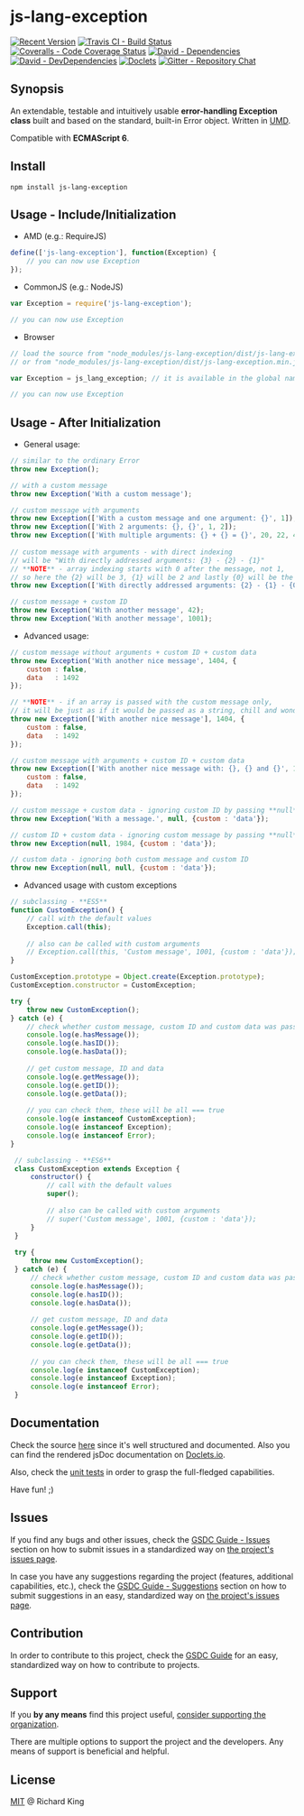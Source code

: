 # js-lang-exception

[![Recent Version][npm-badge]][npm-url]
[![Travis CI - Build Status][travis-badge]][travis-url]
[![Coveralls - Code Coverage Status][cov-badge]][cov-url]
[![David - Dependencies][dep-badge]][dep-url]
[![David - DevDependencies][dev-dep-badge]][dev-dep-url]
[![Doclets][doclets-badge]][doclets-url]
[![Gitter - Repository Chat][chat-badge]][chat-url]

## Synopsis

An extendable, testable and intuitively usable **error-handling Exception class** built and based on the standard, 
built-in Error object. Written in [UMD][umd-link].

Compatible with **ECMAScript 6**.

## Install

```
npm install js-lang-exception
```

## Usage - Include/Initialization

 - AMD (e.g.: RequireJS)
 
 ```javascript
 define(['js-lang-exception'], function(Exception) {        
     // you can now use Exception
 });
 ```
 
 - CommonJS (e.g.: NodeJS)
 
 ```javascript
 var Exception = require('js-lang-exception');
 
 // you can now use Exception
  ```
 
 - Browser
 
 ```javascript
 // load the source from "node_modules/js-lang-exception/dist/js-lang-exception.js" - for development
 // or from "node_modules/js-lang-exception/dist/js-lang-exception.min.js" - for production
 
 var Exception = js_lang_exception; // it is available in the global namespace
 
 // you can now use Exception
  ```
 
## Usage - After Initialization

 - General usage:
 
 ```javascript
 // similar to the ordinary Error
 throw new Exception();
 
 // with a custom message
 throw new Exception('With a custom message');
 
 // custom message with arguments
 throw new Exception(['With a custom message and one argument: {}', 1]);
 throw new Exception(['With 2 arguments: {}, {}', 1, 2]);
 throw new Exception(['With multiple arguments: {} + {} = {}', 20, 22, 42]);
  
 // custom message with arguments - with direct indexing
 // will be "With directly addressed arguments: {3} - {2} - {1}"
 // **NOTE** - array indexing starts with 0 after the message, not 1,
 // so here the {2} will be 3, {1} will be 2 and lastly {0} will be the number 1 from the array 
 throw new Exception(['With directly addressed arguments: {2} - {1} - {0}', 1, 2, 3]);
 
 // custom message + custom ID
 throw new Exception('With another message', 42);
 throw new Exception('With another message', 1001);
 ```
 
 - Advanced usage:
 
 ```javascript
 // custom message without arguments + custom ID + custom data
 throw new Exception('With another nice message', 1404, {
     custom : false,
     data   : 1492
 });
 
 // **NOTE** - if an array is passed with the custom message only,
 // it will be just as if it would be passed as a string, chill and wonder ;)
 throw new Exception(['With another nice message'], 1404, {
     custom : false,
     data   : 1492
 });
 
 // custom message with arguments + custom ID + custom data
 throw new Exception(['With another nice message with: {}, {} and {}', 1, 2, 3], 1404, {
     custom : false,
     data   : 1492
 });
 
 // custom message + custom data - ignoring custom ID by passing **null** as an argument for the ID
 throw new Exception('With a message.', null, {custom : 'data'});
 
 // custom ID + custom data - ignoring custom message by passing **null** as an argument for the message
 throw new Exception(null, 1984, {custom : 'data'});
 
 // custom data - ignoring both custom message and custom ID
 throw new Exception(null, null, {custom : 'data'});
 ```
 
 - Advanced usage with custom exceptions
 
 ```javascript
 // subclassing - **ES5**
 function CustomException() {
     // call with the default values
     Exception.call(this);
      
     // also can be called with custom arguments
     // Exception.call(this, 'Custom message', 1001, {custom : 'data'});
 }
 
 CustomException.prototype = Object.create(Exception.prototype);
 CustomException.constructor = CustomException;
 
 try {
     throw new CustomException();
 } catch (e) {
     // check whether custom message, custom ID and custom data was passed
     console.log(e.hasMessage());
     console.log(e.hasID());
     console.log(e.hasData());
     
     // get custom message, ID and data
     console.log(e.getMessage());
     console.log(e.getID());
     console.log(e.getData());
     
     // you can check them, these will be all === true
     console.log(e instanceof CustomException);
     console.log(e instanceof Exception);
     console.log(e instanceof Error);
 }
 ```
 
 ```javascript
  // subclassing - **ES6**
  class CustomException extends Exception {
      constructor() {
          // call with the default values
          super();
  
          // also can be called with custom arguments
          // super('Custom message', 1001, {custom : 'data'});
      }
  }
  
  try {
      throw new CustomException();
  } catch (e) {
      // check whether custom message, custom ID and custom data was passed
      console.log(e.hasMessage());
      console.log(e.hasID());
      console.log(e.hasData());
      
      // get custom message, ID and data
      console.log(e.getMessage());
      console.log(e.getID());
      console.log(e.getData());
      
      // you can check them, these will be all === true
      console.log(e instanceof CustomException);
      console.log(e instanceof Exception);
      console.log(e instanceof Error);
  }
  ```

## Documentation

Check the source 
[here](https://github.com/jsopenstd/js-lang-exception/blob/master/src/js-lang-exception.js)
since it's well structured and documented. Also you can find the rendered jsDoc documentation on 
[Doclets.io](https://doclets.io/jsopenstd/js-lang-exception/master). 

Also, check the [unit tests](https://github.com/jsopenstd/js-lang-exception/blob/master/tests/tests.js) 
in order to grasp the full-fledged capabilities.

Have fun! ;)

## Issues

If you find any bugs and other issues, check the
[GSDC Guide - Issues](https://github.com/openstd/general-software-development-contribution-guide#issues)
section on how to submit issues in a standardized way on
[the project's issues page](https://github.com/jsopenstd/js-lang-exception/issues).

In case you have any suggestions regarding the project (features, additional capabilities, etc.), check the
[GSDC Guide - Suggestions](https://github.com/openstd/general-software-development-contribution-guide#suggestions)
section on how to submit suggestions in an easy, standardized way on
[the project's issues page](https://github.com/jsopenstd/js-lang-exception/issues).

## Contribution

In order to contribute to this project, check the
[GSDC Guide](https://github.com/openstd/general-software-development-contribution-guide)
for an easy, standardized way on how to contribute to projects.

## Support

If you **by any means** find this project useful,
[consider supporting the organization](https://github.com/jsopenstd/jsopenstd/blob/master/support.md).

There are multiple options to support the project and the developers.
Any means of support is beneficial and helpful.

## License

[MIT](license.md) @ Richard King

[npm-badge]:     https://img.shields.io/npm/v/js-lang-exception.svg
[npm-url]:       https://www.npmjs.com/package/js-lang-exception

[travis-badge]:  https://travis-ci.org/jsopenstd/js-lang-exception.svg?branch=master
[travis-url]:    https://travis-ci.org/jsopenstd/js-lang-exception

[cov-badge]:     https://coveralls.io/repos/github/jsopenstd/js-lang-exception/badge.svg?branch=master
[cov-url]:       https://coveralls.io/github/jsopenstd/js-lang-exception

[dep-badge]:     https://david-dm.org/jsopenstd/js-lang-exception.svg
[dep-url]:       https://david-dm.org/jsopenstd/js-lang-exception

[dev-dep-badge]: https://david-dm.org/jsopenstd/js-lang-exception/dev-status.svg
[dev-dep-url]:   https://david-dm.org/jsopenstd/js-lang-exception#info=devDependencies

[doclets-badge]: https://img.shields.io/badge/style-on_doclets-brightgreen.svg?style=flat-square&label=docs
[doclets-url]:   https://doclets.io/jsopenstd/js-lang-exception/master   

[chat-badge]:    https://badges.gitter.im/jsopenstd/js-lang-exception.svg
[chat-url]:      https://gitter.im/jsopenstd/js-lang-exception?utm_source=badge&utm_medium=badge&utm_campaign=pr-badge

[partial-link]:  https://github.com/jsopenstd/jsopenstd/blob/master/readme.md#partial 
[umd-link]:      https://github.com/jsopenstd/jsopenstd/blob/master/readme.md#umd 
